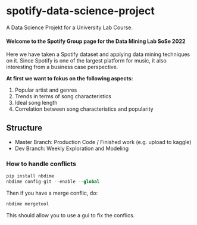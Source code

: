 # spotify-data-science-project
A Data Science Projekt for a University Lab Course.

#### Welcome to the Spotify Group page for the Data Mining Lab SoSe 2022

Here we have taken a Spotify dataset and applying data mining techniques on it. Since Spotify is one of the largest platform for music, it also interesting from a business case perspective.

**At first we want to fokus on the following aspects:**

1. Popular artist and genres
2. Trends in terms of song characteristics
3. Ideal song length
4. Correlation between song characteristics and popularity

## Structure

- Master Branch: Production Code / Finished work (e.g. upload to kaggle)
- Dev Branch: Weekly Exploration and Modeling

### How to handle conflicts

```python
pip install nbdime
nbdime config-git --enable --global
```

Then if you have a merge conflic, do:

```python
nbdime mergetool
```

This should allow you to use a gui to fix the conflics.
